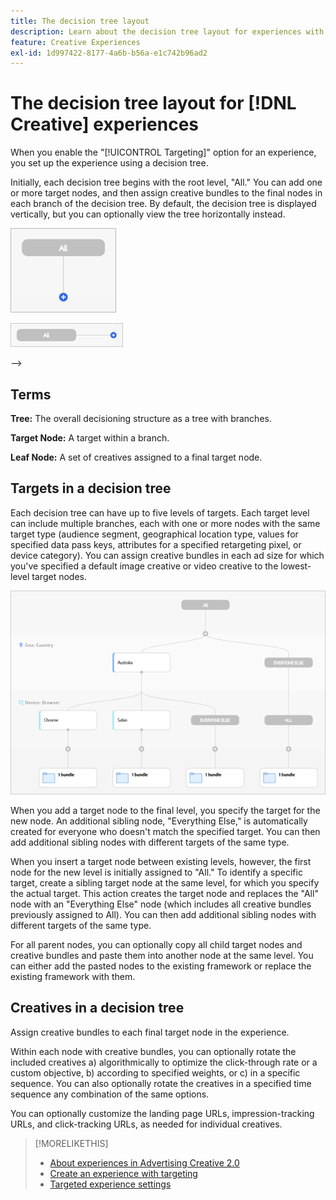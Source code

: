 ```yaml
---
title: The decision tree layout
description: Learn about the decision tree layout for experiences with targeting.
feature: Creative Experiences
exl-id: 1d997422-8177-4a6b-b56a-e1c742b96ad2
---
```

# The decision tree layout for [!DNL Creative] experiences

When you enable the "[!UICONTROL Targeting]" option for an experience, you set up the experience using a decision tree.

Initially, each decision tree begins with the root level, "All." You can add one or more target nodes, and then assign creative bundles to the final nodes in each branch of the decision tree. By default, the decision tree is displayed vertically, but you can optionally view the tree horizontally instead.

![Example of a vertical decision tree without targets](/help/creative/assets/experience-decision-tree-no-targets.png "Example of a vertical decision tree without targets")

![Example of a horizontal decision tree without targets](/help/creative/assets/experience-decision-tree-no-targets-horizontal.png "Example of a horizontal decision tree without targets")

<!--
>[!NOTE]
>
>You can optionally assign creative bundles to the root level, without targets. However, the [XXXX workflow](experience-create-no-targeting.md) XXXXX is better XXX.<!-- Explain the diff and why to choose the other option. -->
-->

## Terms

**Tree:** The overall decisioning structure as a tree with branches.

**Target Node:** A target within a branch.

**Leaf Node:** A set of creatives assigned to a final target node.

## Targets in a decision tree

Each decision tree can have up to five levels of targets. Each target level can include multiple branches, each with one or more nodes with the same target type (audience segment, geographical location type, values for specified data pass keys, attributes for a specified retargeting pixel, or device category). You can assign creative bundles in each ad size for which you've specified a default image creative or video creative to the lowest-level target nodes.

![Example of a decision tree with targets](/help/creative/assets/experience-decision-tree.png "Example of a decision tree with targets")

When you add a target node to the final level, you specify the target for the new node. An additional sibling node, "Everything Else," is automatically created for everyone who doesn't match the specified target. You can then add additional sibling nodes with different targets of the same type.

When you insert a target node between existing levels, however, the first node for the new level is initially assigned to "All." To identify a specific target, create a sibling target node at the same level, for which you specify the actual target. This action creates the target node and replaces the "All" node with an "Everything Else" node (which includes all creative bundles previously assigned to All). You can then add additional sibling nodes with different targets of the same type.

For all parent nodes, you can optionally copy all child target nodes and creative bundles and paste them into another node at the same level. You can either add the pasted nodes to the existing framework or replace the existing framework with them.

## Creatives in a decision tree

Assign creative bundles to each final target node in the experience.

Within each node with creative bundles, you can optionally rotate the included creatives a) algorithmically to optimize the click-through rate or a custom objective, b) according to specified weights, or c) in a specific sequence. You can also optionally rotate the creatives in a specified time sequence any combination of the same options.

You can optionally customize the landing page URLs, impression-tracking URLs, and click-tracking URLs, as needed for individual creatives. <!-- Not in the UI as of 1/31: For flexible HTML5 creatives, you can customize any of the flexible attributes. -->

>[!MORELIKETHIS]
>
>* [About experiences in Advertising Creative 2.0](experience-about.md)
>* [Create an experience with targeting](/help/creative/experiences/experience-create-targeting.md)
>* [Targeted experience settings](/help/creative/experiences/experience-settings-targeting.md)
